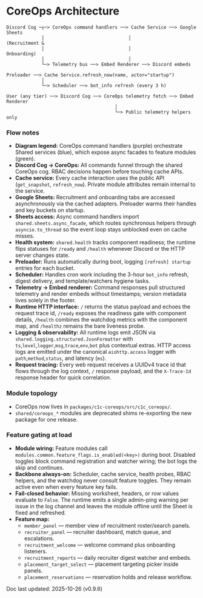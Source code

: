 # CoreOps Architecture

```
Discord Cog ─┬─> CoreOps command handlers ──> Cache Service ──> Google Sheets
             │                               │                    (Recruitment &
             │                               │                     Onboarding)
             │                               │
             └─> Telemetry bus ──> Embed Renderer ──> Discord embeds

Preloader ──> Cache Service.refresh_now(name, actor="startup")
             │
             └─> Scheduler ──> bot_info refresh (every 3 h)

User (any tier) ──> Discord Cog ──> CoreOps telemetry fetch ──> Embed Renderer
                                        │
                                        └─> Public telemetry helpers only
```

### Flow notes
- **Diagram legend:** CoreOps command handlers (purple) orchestrate Shared services (blue),
  which expose async facades to feature modules (green).
- **Discord Cog → CoreOps:** All commands funnel through the shared CoreOps cog. RBAC
  decisions happen before touching cache APIs.
- **Cache service:** Every cache interaction uses the public API (`get_snapshot`,
  `refresh_now`). Private module attributes remain internal to the service.
- **Google Sheets:** Recruitment and onboarding tabs are accessed asynchronously via the
  cached adapters. Preloader warms their handles and key buckets on startup.
- **Sheets access:** Async command handlers import `shared.sheets.async_facade`, which
  routes synchronous helpers through `asyncio.to_thread` so the event loop stays
  unblocked even on cache misses.
- **Health system:** `shared.health` tracks component readiness; the runtime flips
  statuses for `/ready` and `/health` whenever Discord or the HTTP server changes state.
- **Preloader:** Runs automatically during boot, logging `[refresh] startup` entries for
  each bucket.
- **Scheduler:** Handles cron work including the 3-hour `bot_info` refresh, digest
  delivery, and template/watchers hygiene tasks.
- **Telemetry → Embed renderer:** Command responses pull structured telemetry and render
  embeds without timestamps; version metadata lives solely in the footer.
- **Runtime HTTP interface:** `/` returns the status payload and echoes the request
  trace id, `/ready` exposes the readiness gate with component details, `/health`
  combines the watchdog metrics with the component map, and `/healthz` remains the
  bare liveness probe.
- **Logging & observability:** All runtime logs emit JSON via
  `shared.logging.structured.JsonFormatter` with
  `ts`,`level`,`logger`,`msg`,`trace`,`env`,`bot` plus contextual extras. HTTP
  access logs are emitted under the canonical `aiohttp.access` logger with
  `path`,`method`,`status`, and latency (`ms`).
- **Request tracing:** Every web request receives a UUIDv4 trace id that flows
  through the log context, `/` response payload, and the `X-Trace-Id` response
  header for quick correlation.

### Module topology
- CoreOps now lives in `packages/c1c-coreops/src/c1c_coreops/`.
- `shared/coreops_*` modules are deprecated shims re-exporting the new package for one release.

### Feature gating at load
- **Module wiring:** Feature modules call `modules.common.feature_flags.is_enabled(<key>)` during boot.
  Disabled toggles block command registration and watcher wiring; the bot logs the skip
  and continues.
- **Backbone always-on:** Scheduler, cache service, health probes, RBAC helpers, and the
  watchdog never consult feature toggles. They remain active even when every feature key
  fails.
- **Fail-closed behavior:** Missing worksheet, headers, or row values evaluate to
  `False`. The runtime emits a single admin-ping warning per issue in the log channel and
  leaves the module offline until the Sheet is fixed and refreshed.
- **Feature map:**
  - `member_panel` — member view of recruitment roster/search panels.
  - `recruiter_panel` — recruiter dashboard, match queue, and escalations.
  - `recruitment_welcome` — welcome command plus onboarding listeners.
  - `recruitment_reports` — daily recruiter digest watcher and embeds.
  - `placement_target_select` — placement targeting picker inside panels.
  - `placement_reservations` — reservation holds and release workflow.

Doc last updated: 2025-10-26 (v0.9.6)
